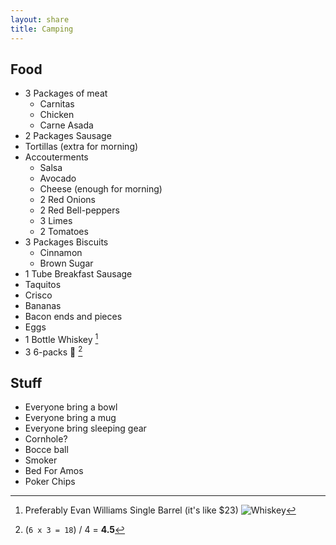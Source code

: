 ```yaml
---
layout: share
title: Camping
---
```


## Food

* 3 Packages of meat
    * Carnitas
    * Chicken
    * Carne Asada
* 2 Packages Sausage
* Tortillas (extra for morning)
* Accouterments
    * Salsa
    * Avocado
    * Cheese (enough for morning)
    * 2 Red Onions
    * 2 Red Bell-peppers
    * 3 Limes
    * 2 Tomatoes
* 3 Packages Biscuits
    * Cinnamon
    * Brown Sugar
* 1 Tube Breakfast Sausage
* Taquitos
* Crisco
* Bananas
* Bacon ends and pieces
* Eggs
* 1 Bottle Whiskey [^1]
* 3 6-packs 🍻 [^2]

## Stuff

* Everyone bring a bowl
* Everyone bring a mug
* Everyone bring sleeping gear
* Cornhole?
* Bocce ball
* Smoker
* Bed For Amos
* Poker Chips

[^1]: Preferably Evan Williams Single Barrel (it's like $23) ![Whiskey](http://www.drinkhacker.com/wp-content/uploads/2009/11/evan-williams-single-barrel-bourbon-2000.jpg)
[^2]: (`6 x 3 = 18`) / 4  =  __4.5__